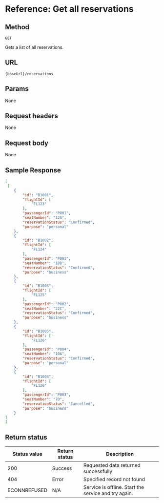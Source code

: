 # Reference: Get all reservations

## Method

```
GET
```

Gets a list of all reservations.

## URL

``` shell
{baseUrl}/reservations
```


## Params

None

## Request headers

None

## Request body

None

## Sample Response

``` json
[
 [
    {
        "id": "B1001",
        "flightId": [
            "FL123"
        ],
        "passengerId": "P001",
        "seatNumber": "12A",
        "reservationStatus": "Confirmed",
        "purpose": "personal"
    },
    {
        "id": "B1002",
        "flightId": [
            "FL124"
        ],
        "passengerId": "P001",
        "seatNumber": "18B",
        "reservationStatus": "Confirmed",
        "purpose": "business"
    },
    {
        "id": "B1003",
        "flightId": [
            "FL125"
        ],
        "passengerId": "P002",
        "seatNumber": "22C",
        "reservationStatus": "Confirmed",
        "purpose": "business"
    },
    {
        "id": "B1005",
        "flightId": [
            "FL126"
        ],
        "passengerId": "P004",
        "seatNumber": "10A",
        "reservationStatus": "Confirmed",
        "purpose": "personal"
    },
    {
        "id": "B1004",
        "flightId": [
            "FL126"
        ],
        "passengerId": "P003",
        "seatNumber": "7D",
        "reservationStatus": "Cancelled",
        "purpose": "business"
    }
]  
]
```

## Return status

| Status value | Return status | Description |
| ------------- | ----------- | ----------- |
| 200 | Success | Requested data returned successfully |
| 404 | Error | Specified record not found |
| ECONNREFUSED | N/A | Service is offline. Start the service and try again. |